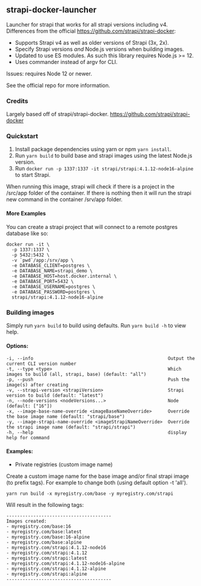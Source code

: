 ## strapi-docker-launcher

Launcher for strapi that works for all strapi versions including v4.
Differences from the official https://github.com/strapi/strapi-docker:
- Supports Strapi v4 as well as older versions of Strapi (3x, 2x).
- Specify Strapi versions *and* Node.js versions when building images. 
- Updated to use ES modules. As such this library requires Node.js >= 12.
- Uses commander instead of argv for CLI.

Issues: requires Node 12 or newer.

See the official repo for more information.

### Credits

Largely based off of strapi/strapi-docker.
https://github.com/strapi/strapi-docker

### Quickstart

1) Install package dependencies using yarn or npm `yarn install`.
2) Run `yarn build` to build base and strapi images using the latest Node.js version.
3) Run `docker run -p 1337:1337 -it strapi/strapi:4.1.12-node16-alpine` to start Strapi.

When running this image, strapi will check if there is a project in the /src/app folder of the container. 
If there is nothing then it will run the strapi new command in the container /srv/app folder.

#### More Examples

You can create a strapi project that will connect to a remote postgres database like so:

```shell
docker run -it \
  -p 1337:1337 \
  -p 5432:5432 \
  -v `pwd`/app:/srv/app \
  -e DATABASE_CLIENT=postgres \
  -e DATABASE_NAME=strapi_demo \
  -e DATABASE_HOST=host.docker.internal \
  -e DATABASE_PORT=5432 \
  -e DATABASE_USERNAME=postgres \
  -e DATABASE_PASSWORD=postgres \
  strapi/strapi:4.1.12-node16-alpine
```

### Building images

Simply run `yarn build` to build using defaults. Run `yarn build -h` to view help.

#### Options:
```
-i, --info                                                  Output the current CLI version number
-t, --type <type>                                           Which images to build (all, strapi, base) (default: "all")
-p, --push                                                  Push the image(s) after creating
-v, --strapi-version <strapiVersion>                        Strapi version to build (default: "latest")
-n, --node-versions <nodeVersions...>                       Node (default: ["16"])
-x, --image-base-name-override <imageBaseNameOverride>      Override the base image name (default: "strapi/base")
-y, --image-strapi-name-override <imageStrapiNameOverride>  Override the strapi image name (default: "strapi/strapi")
-h, --help                                                  display help for command
```

#### Examples:
- Private registries (custom image name)

Create a custom image name for the base image and/or final strapi image (to prefix tags). For example to change both (using default option -t 'all').
```
yarn run build -x myregistry.com/base -y myregistry.com/strapi
```
Will result in the following tags:
```
---------------------------------------
Images created:
- myregistry.com/base:16
- myregistry.com/base:latest
- myregistry.com/base:16-alpine
- myregistry.com/base:alpine
- myregistry.com/strapi:4.1.12-node16
- myregistry.com/strapi:4.1.12
- myregistry.com/strapi:latest
- myregistry.com/strapi:4.1.12-node16-alpine
- myregistry.com/strapi:4.1.12-alpine
- myregistry.com/strapi:alpine
---------------------------------------
```
